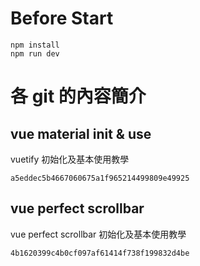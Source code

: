 # Before Start
```
npm install
npm run dev
```

# 各 git 的內容簡介
## vue material init & use 
vuetify 初始化及基本使用教學

```
a5eddec5b4667060675a1f965214499809e49925
```

## vue perfect scrollbar
vue perfect scrollbar 初始化及基本使用教學

```
4b1620399c4b0cf097af61414f738f199832d4be
```
